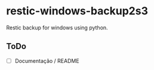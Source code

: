 # restic-windows-backup2s3

Restic backup for windows using python.


## ToDo

- [ ] Documentação / README